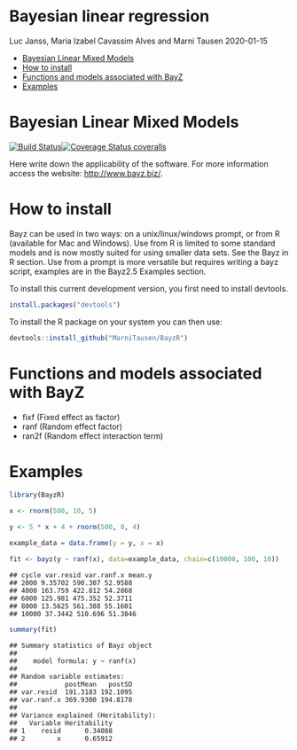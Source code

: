Bayesian linear regression
================
Luc Janss, Maria Izabel Cavassim Alves and Marni Tausen
2020-01-15

-   [Bayesian Linear Mixed Models](#bayesian-linear-mixed-models)
-   [How to install](#how-to-install)
-   [Functions and models associated with BayZ](#functions-and-models-associated-with-bayz)
-   [Examples](#examples)

Bayesian Linear Mixed Models
============================

[![Build Status](https://travis-ci.org/MarniTausen/BayzR.svg?branch=master)](https://travis-ci.org/MarniTausen/BayzR)[![Coverage Status coveralls](https://coveralls.io/repos/github/MarniTausen/BayzR/badge.svg?branch=master&kill_cache=1)](https://coveralls.io/github/MarniTausen/BayzR?branch=master)

Here write down the applicability of the software. For more information access the website: <http://www.bayz.biz/>.

How to install
==============

Bayz can be used in two ways: on a unix/linux/windows prompt, or from R (available for Mac and Windows). Use from R is limited to some standard models and is now mostly suited for using smaller data sets. See the Bayz in R section. Use from a prompt is more versatile but requires writing a bayz script, examples are in the Bayz2.5 Examples section.

To install this current development version, you first need to install devtools.

``` r
install.packages("devtools")
```

To install the R package on your system you can then use:

``` r
devtools::install_github("MarniTausen/BayzR")
```

Functions and models associated with BayZ
=========================================

-   fixf (Fixed effect as factor)
-   ranf (Random effect factor)
-   ran2f (Random effect interaction term)

Examples
========

``` r
library(BayzR)

x <- rnorm(500, 10, 5)

y <- 5 * x + 4 + rnorm(500, 0, 4)

example_data = data.frame(y = y, x = x)

fit <- bayz(y ~ ranf(x), data=example_data, chain=c(10000, 100, 10))
```

    ## cycle var.resid var.ranf.x mean.y 
    ## 2000 9.35702 590.307 52.9588 
    ## 4000 163.759 422.812 54.2868 
    ## 6000 125.981 475.352 52.3711 
    ## 8000 13.5625 561.388 55.1601 
    ## 10000 37.3442 510.696 51.3846

``` r
summary(fit)
```

    ## Summary statistics of Bayz object
    ## 
    ##    model formula: y ~ ranf(x) 
    ## 
    ## Random variable estimates:
    ##            postMean   postSD
    ## var.resid  191.3183 192.1095
    ## var.ranf.x 369.9300 194.8178
    ## 
    ## Variance explained (Heritability):
    ##   Variable Heritability
    ## 1    resid      0.34088
    ## 2        x      0.65912
